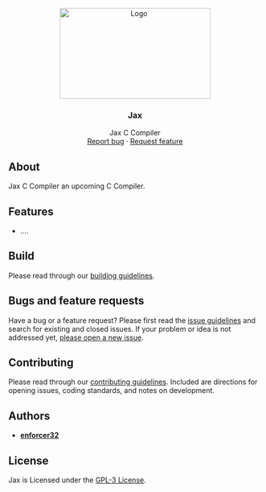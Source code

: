 <p align="center">
  <a href="#license">
    <img src="Resources/Branding/JaxBannerSmall.png" alt="Logo" width=300 height=180>
  </a>

  <h3 align="center">Jax</h3>

  <p align="center">
    Jax C Compiler
    <br>
    <a href="https://github.com/enforcer32/Jax/issues/new?labels=bug">Report bug</a>
    ·
    <a href="https://github.com/enforcer32/Jax/issues/new?labels=feature">Request feature</a>
  </p>
</p>

## About

Jax C Compiler an upcoming C Compiler.

## Features

- ....

## Build
Please read through our [building guidelines](https://github.com/enforcer32/Jax/blob/master/BUILDING.md).

## Bugs and feature requests

Have a bug or a feature request? Please first read the [issue guidelines](https://github.com/enforcer32/Jax/blob/master/CONTRIBUTING.md) and search for existing and closed issues. If your problem or idea is not addressed yet, [please open a new issue](https://github.com/enforcer32/Jax/issues/new).

## Contributing

Please read through our [contributing guidelines](https://github.com/enforcer32/Jax/blob/master/CONTRIBUTING.md). Included are directions for opening issues, coding standards, and notes on development.
## Authors

- [**enforcer32**](https://github.com/enforcer32)

## License

Jax is Licensed under the [GPL-3 License](https://github.com/enforcer32/Jax/blob/master/COPYING.txt).
